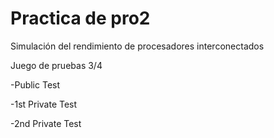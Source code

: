 # Practica de pro2
Simulación del rendimiento de procesadores interconectados

Juego de pruebas 3/4 

-Public Test

-1st Private Test

-2nd Private Test
